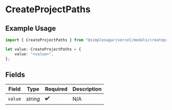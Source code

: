 # CreateProjectPaths

## Example Usage

```typescript
import { CreateProjectPaths } from "@simplesagar/vercel/models/createprojectop.js";

let value: CreateProjectPaths = {
    value: "<value>",
};
```

## Fields

| Field              | Type               | Required           | Description        |
| ------------------ | ------------------ | ------------------ | ------------------ |
| `value`            | *string*           | :heavy_check_mark: | N/A                |